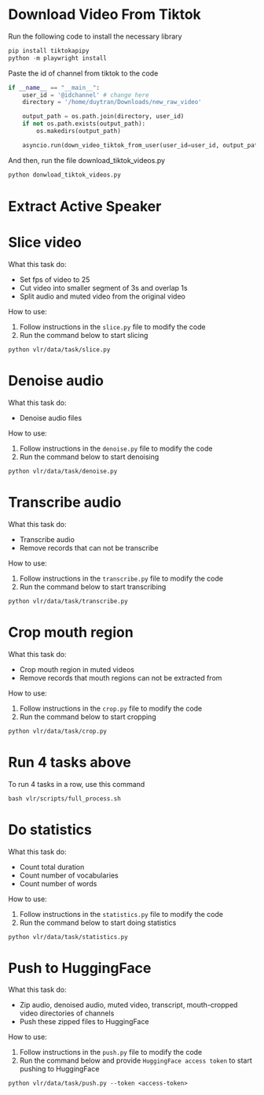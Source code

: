 # Download Video From Tiktok
Run the following code to install the necessary library
```python
pip install tiktokapipy
python -m playwright install
```
Paste the id of channel from tiktok to the code
```python
if __name__ == "__main__":
    user_id = '@idchannel' # change here
    directory = '/home/duytran/Downloads/new_raw_video'

    output_path = os.path.join(directory, user_id)
    if not os.path.exists(output_path):
        os.makedirs(output_path)

    asyncio.run(down_video_tiktok_from_user(user_id=user_id, output_path=output_path))
```
And then, run the file download_tiktok_videos.py
```python
python donwload_tiktok_videos.py
```
# Extract Active Speaker

# Slice video
What this task do:
* Set fps of video to 25
* Cut video into smaller segment of 3s and overlap 1s
* Split audio and muted video from the original video

How to use:
1. Follow instructions in the `slice.py` file to modify the code
2. Run the command below to start slicing
```
python vlr/data/task/slice.py
```

# Denoise audio
What this task do:
* Denoise audio files

How to use:
1. Follow instructions in the `denoise.py` file to modify the code
2. Run the command below to start denoising
```
python vlr/data/task/denoise.py
```

# Transcribe audio
What this task do:
* Transcribe audio
* Remove records that can not be transcribe

How to use:
1. Follow instructions in the `transcribe.py` file to modify the code
2. Run the command below to start transcribing
```
python vlr/data/task/transcribe.py
```

# Crop mouth region
What this task do:
* Crop mouth region in muted videos
* Remove records that mouth regions can not be extracted from

How to use:
1. Follow instructions in the `crop.py` file to modify the code
2. Run the command below to start cropping
```
python vlr/data/task/crop.py
```

# Run 4 tasks above
To run 4 tasks in a row, use this command
```
bash vlr/scripts/full_process.sh
```

# Do statistics
What this task do:
* Count total duration
* Count number of vocabularies
* Count number of words

How to use:
1. Follow instructions in the `statistics.py` file to modify the code
2. Run the command below to start doing statistics
```
python vlr/data/task/statistics.py
```

# Push to HuggingFace
What this task do:
* Zip audio, denoised audio, muted video, transcript, mouth-cropped video directories of channels
* Push these zipped files to HuggingFace

How to use:
1. Follow instructions in the `push.py` file to modify the code
2. Run the command below and provide `HuggingFace access token` to start pushing to HuggingFace
```
python vlr/data/task/push.py --token <access-token>
```